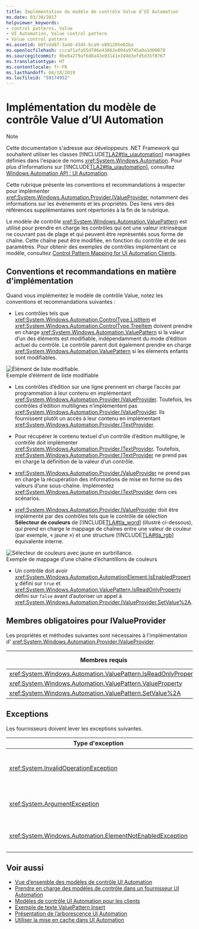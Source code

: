 ```yaml
---
title: Implémentation du modèle de contrôle Value d’UI Automation
ms.date: 03/30/2017
helpviewer_keywords:
- control patterns, Value
- UI Automation, Value control pattern
- Value control pattern
ms.assetid: b0fcdd87-3add-4345-bca9-e891205e02ba
ms.openlocfilehash: cccaf1afa55d786e43863e094a9745a0a1d00870
ms.sourcegitcommit: 0be8a279af6d8a43e03141e349d3efd5d35f8767
ms.translationtype: HT
ms.contentlocale: fr-FR
ms.lasthandoff: 04/18/2019
ms.locfileid: "59174952"
---
```

# <a name="implementing-the-ui-automation-value-control-pattern"></a>Implémentation du modèle de contrôle Value d’UI Automation
> [!NOTE]
>  Cette documentation s'adresse aux développeurs .NET Framework qui souhaitent utiliser les classes [!INCLUDE[TLA2#tla_uiautomation](../../../includes/tla2sharptla-uiautomation-md.md)] managées définies dans l'espace de noms <xref:System.Windows.Automation>. Pour plus d’informations sur [!INCLUDE[TLA2#tla_uiautomation](../../../includes/tla2sharptla-uiautomation-md.md)], consultez [Windows Automation API : UI Automation](https://go.microsoft.com/fwlink/?LinkID=156746).  
  
 Cette rubrique présente les conventions et recommandations à respecter pour implémenter <xref:System.Windows.Automation.Provider.IValueProvider>, notamment des informations sur les événements et les propriétés. Des liens vers des références supplémentaires sont répertoriés à la fin de la rubrique.  
  
 Le modèle de contrôle <xref:System.Windows.Automation.ValuePattern> est utilisé pour prendre en charge les contrôles qui ont une valeur intrinsèque ne couvrant pas de plage et qui peuvent être représentés sous forme de chaîne. Cette chaîne peut être modifiée, en fonction du contrôle et de ses paramètres. Pour obtenir des exemples de contrôles implémentant ce modèle, consultez [Control Pattern Mapping for UI Automation Clients](../../../docs/framework/ui-automation/control-pattern-mapping-for-ui-automation-clients.md).  
  
<a name="Implementation_Guidelines_and_Conventions"></a>   
## <a name="implementation-guidelines-and-conventions"></a>Conventions et recommandations en matière d'implémentation  
 Quand vous implémentez le modèle de contrôle Value, notez les conventions et recommandations suivantes :  
  
-   Les contrôles tels que <xref:System.Windows.Automation.ControlType.ListItem> et <xref:System.Windows.Automation.ControlType.TreeItem> doivent prendre en charge <xref:System.Windows.Automation.ValuePattern> si la valeur d’un des éléments est modifiable, indépendamment du mode d’édition actuel du contrôle. Le contrôle parent doit également prendre en charge <xref:System.Windows.Automation.ValuePattern> si les éléments enfants sont modifiables.  
  
 ![Élément de liste modifiable. ](../../../docs/framework/ui-automation/media/uia-valuepattern-editable-listitem.PNG "UIA_ValuePattern_Editable_ListItem")  
Exemple d’élément de liste modifiable  
  
-   Les contrôles d’édition sur une ligne prennent en charge l’accès par programmation à leur contenu en implémentant <xref:System.Windows.Automation.Provider.IValueProvider>. Toutefois, les contrôles d’édition multilignes n’implémentent pas <xref:System.Windows.Automation.Provider.IValueProvider>. Ils fournissent plutôt un accès à leur contenu en implémentant <xref:System.Windows.Automation.Provider.ITextProvider>.  
  
-   Pour récupérer le contenu textuel d’un contrôle d’édition multiligne, le contrôle doit implémenter <xref:System.Windows.Automation.Provider.ITextProvider>. Toutefois, <xref:System.Windows.Automation.Provider.ITextProvider> ne prend pas en charge la définition de la valeur d’un contrôle.  
  
-   <xref:System.Windows.Automation.Provider.IValueProvider> ne prend pas en charge la récupération des informations de mise en forme ou des valeurs d’une sous-chaîne. Implémentez <xref:System.Windows.Automation.Provider.ITextProvider> dans ces scénarios.  
  
-   <xref:System.Windows.Automation.Provider.IValueProvider> doit être implémenté par des contrôles tels que le contrôle de sélection **Sélecteur de couleurs** de [!INCLUDE[TLA#tla_word](../../../includes/tlasharptla-word-md.md)] (illustré ci-dessous), qui prend en charge le mappage de chaînes entre une valeur de couleur (par exemple, « jaune ») et une structure [!INCLUDE[TLA#tla_rgb](../../../includes/tlasharptla-rgb-md.md)] équivalente interne.  
  
 ![Sélecteur de couleurs avec jaune en surbrillance. ](../../../docs/framework/ui-automation/media/uia-valuepattern-colorpicker.png "UIA_ValuePattern_ColorPicker")  
Exemple de mappage d’une chaîne d’échantillons de couleurs  
  
-   Un contrôle doit avoir <xref:System.Windows.Automation.AutomationElement.IsEnabledProperty> défini sur `true` et <xref:System.Windows.Automation.ValuePattern.IsReadOnlyProperty> défini sur `false` avant d’autoriser un appel à <xref:System.Windows.Automation.Provider.IValueProvider.SetValue%2A>.  
  
<a name="Required_Members_for_the_IValueProvider_Interface"></a>   
## <a name="required-members-for-ivalueprovider"></a>Membres obligatoires pour IValueProvider  
 Les propriétés et méthodes suivantes sont nécessaires à l'implémentation d' <xref:System.Windows.Automation.Provider.IValueProvider>.  
  
|Membres requis|Type de membre|Notes|  
|----------------------|-----------------|-----------|  
|<xref:System.Windows.Automation.ValuePattern.IsReadOnlyProperty>|Propriété|Aucun.|  
|<xref:System.Windows.Automation.ValuePattern.ValueProperty>|Propriété|Aucun.|  
|<xref:System.Windows.Automation.ValuePattern.SetValue%2A>|Méthode|Aucun.|  
  
<a name="Exceptions"></a>   
## <a name="exceptions"></a>Exceptions  
 Les fournisseurs doivent lever les exceptions suivantes.  
  
|Type d'exception|Condition|  
|--------------------|---------------|  
|<xref:System.InvalidOperationException>|<xref:System.Windows.Automation.ValuePattern.SetValue%2A><br /><br /> -Si les informations de paramètres régionaux spécifiques sont passées à un contrôle dans un format incorrect, telle qu’une date au format incorrect.|  
|<xref:System.ArgumentException>|<xref:System.Windows.Automation.ValuePattern.SetValue%2A><br /><br /> -Si une nouvelle valeur ne peut pas être convertie à partir d’une chaîne dans un format reconnu par le contrôle.|  
|<xref:System.Windows.Automation.ElementNotEnabledException>|<xref:System.Windows.Automation.ValuePattern.SetValue%2A><br /><br /> -Lorsqu’une tentative est effectuée pour manipuler un contrôle qui n’est pas activé.|  
  
## <a name="see-also"></a>Voir aussi

- [Vue d’ensemble des modèles de contrôle UI Automation](../../../docs/framework/ui-automation/ui-automation-control-patterns-overview.md)
- [Prendre en charge des modèles de contrôle dans un fournisseur UI Automation](../../../docs/framework/ui-automation/support-control-patterns-in-a-ui-automation-provider.md)
- [Modèles de contrôle UI Automation pour les clients](../../../docs/framework/ui-automation/ui-automation-control-patterns-for-clients.md)
- [Exemple de texte ValuePattern Insert](https://github.com/Microsoft/WPF-Samples/tree/master/Accessibility/InsertText)
- [Présentation de l’arborescence UI Automation](../../../docs/framework/ui-automation/ui-automation-tree-overview.md)
- [Utiliser la mise en cache dans UI Automation](../../../docs/framework/ui-automation/use-caching-in-ui-automation.md)
